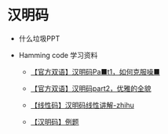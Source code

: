 # 汉明码

- 什么垃圾PPT

- Hamming code 学习资料

  - [【官方双语】汉明码Pa■t1，如何克服噪■](https://www.bilibili.com/video/BV1WK411N7kz/?share_source=copy_web&vd_source=7b8abb90e4f2db498b5e1b56f614f65d)

  - [【官方双语】汉明码part2，优雅的全貌](https://www.bilibili.com/video/BV1pV411y7E8/?share_source=copy_web&vd_source=7b8abb90e4f2db498b5e1b56f614f65d)

  - [【线性码】汉明码线性讲解-zhihu](https://www.zhihu.com/question/65561252)

  - [【汉明码】例题](https://zhuanlan.zhihu.com/p/524630347)